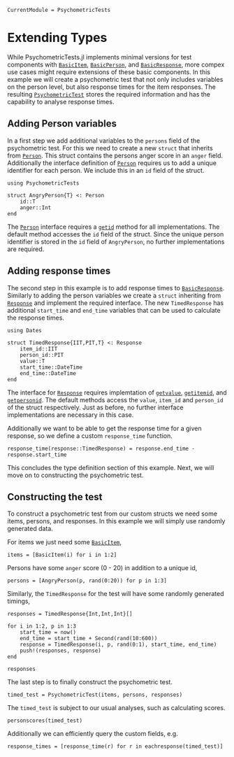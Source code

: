 ```@meta
CurrentModule = PsychometricTests
```

# Extending Types
While PsychometricTests.jl implements minimal versions for test components with 
[`BasicItem`](@ref), [`BasicPerson`](@ref), and [`BasicResponse`](@ref), more compex use
cases might require extensions of these basic components. 
In this example we will create a psychometric test that not only includes variables on the
person level, but also response times for the item responses.
The resulting [`PsychometricTest`](@ref) stores the required information and has the
capability to analyse response times.

## Adding Person variables
In a first step we add additional variables to the `persons` field of the psychometric test. 
For this we need to create a new `struct` that inherits from [`Person`](@ref).
This struct contains the persons anger score in an `anger` field. 
Additionally the interface definition of [`Person`](@ref) requires us to add a unique identifier
for each person. We include this in an `id` field of the struct.

```@example extending-types
using PsychometricTests

struct AngryPerson{T} <: Person
    id::T
    anger::Int
end
```

The [`Person`](@ref) interface requires a [`getid`](@ref) method for all implementations.
The default method accesses the `id` field of the struct. 
Since the unique person identifier is stored in the `id` field of `AngryPerson`, no further implementations are required.

## Adding response times
The second step in this example is to add response times to [`BasicResponse`](@ref). Similarly to
adding the person variables we create a `struct` inheriting from [`Response`](@ref) and 
implement the required interface. The new `TimedResponse` has additional `start_time` and 
`end_time` variables that can be used to calculate the response times. 

```@example extending-types
using Dates

struct TimedResponse{IIT,PIT,T} <: Response
    item_id::IIT
    person_id::PIT
    value::T
    start_time::DateTime
    end_time::DateTime
end
```

The interface for [`Response`](@ref) requires implemtation of [`getvalue`](@ref), 
[`getitemid`](@ref), and [`getpersonid`](@ref). 
The default methods access the `value`, `item_id` and `person_id` of the struct respectively.
Just as before, no further interface implementations are necessary in this case.

Additionally we want to be able to get the response time for a given response, so we define
a custom `response_time` function. 

```@example extending-types
response_time(response::TimedResponse) = response.end_time - response.start_time
```

This concludes the type definition section of this example.
Next, we will move on to constructing the psychometric test.

## Constructing the test
To construct a psychometric test from our custom structs we need some items, persons, and 
responses. In this example we will simply use randomly generated data. 

For items we just need some [`BasicItem`](@ref),

```@example extending-types
items = [BasicItem(i) for i in 1:2]
```

Persons have some `anger` score (0 - 20) in addition to a unique id, 

```@example extending-types
persons = [AngryPerson(p, rand(0:20)) for p in 1:3]
```

Similarly, the `TimedResponse` for the test will have some randomly generated 
timings, 

```@example extending-types
responses = TimedResponse{Int,Int,Int}[]

for i in 1:2, p in 1:3
    start_time = now()
    end_time = start_time + Second(rand(10:600))
    response = TimedResponse(i, p, rand(0:1), start_time, end_time)
    push!(responses, response)
end

responses
```

The last step is to finally construct the psychometric test.

```@example extending-types
timed_test = PsychometricTest(items, persons, responses)
```

The `timed_test` is subject to our usual analyses, such as calculating scores.

```@example extending-types
personscores(timed_test)
```

Additionally we can efficiently query the custom fields, e.g.

```@example extending-types
response_times = [response_time(r) for r in eachresponse(timed_test)]
```
